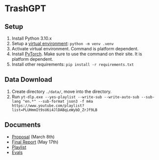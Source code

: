 # TrashGPT

## Setup

1. Install Python 3.10.x
2. Setup a [virtual environment](https://docs.python.org/3/tutorial/venv.html): `python -m venv .venv`
3. Activate virtual environment. Command is platform dependent.
4. Install [PyTorch](https://pytorch.org/). Make sure to use the command on their site. It is platform dependent.
5. Install other requirements: `pip install -r requirements.txt`

## Data Download

1. Create directory `./data/`, move into the directory.
2. Run `yt-dlp.exe --yes-playlist --write-sub --write-auto-sub --sub-lang "en.*" --sub-format json3 -f m4a https://www.youtube.com/playlist?list=PLUHmmIt9sU6i4JlDABqLeWybD_ZrJf9LB`

## Documents

- [Proposal](https://www.overleaf.com/project/63ebb492e3b98236eca9357b) (March 8th)
- [Final Report](https://www.overleaf.com/6268427319fsgdzvcrfsyq) (May 17th)
- [Playlist](https://youtube.com/playlist?list=PLUHmmIt9sU6i4JlDABqLeWybD_ZrJf9LB)
- [Evals](https://docs.google.com/spreadsheets/d/1jtsw4g0nGK2sbywgND0AkrXzY3MM4u4L0yGolVhIMPU/edit?usp=sharing)
